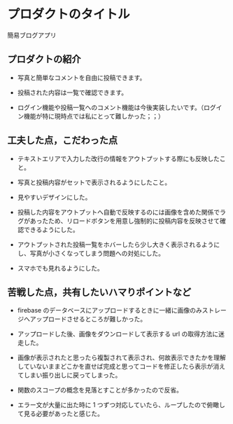 # プロダクトのタイトル

簡易ブログアプリ

## プロダクトの紹介

- 写真と簡単なコメントを自由に投稿できます。

- 投稿された内容は一覧で確認できます。

- ログイン機能や投稿一覧へのコメント機能は今後実装したいです。（ログイン機能が特に現時点では私にとって難しかった；；）

## 工夫した点，こだわった点

- テキストエリアで入力した改行の情報をアウトプットする際にも反映したこと。

- 写真と投稿内容がセットで表示されるようにしたこと。

- 見やすいデザインにした。

- 投稿した内容をアウトプットへ自動で反映するのには画像を含めた関係でラグがあったため、リロードボタンを用意し強制的に投稿内容を反映させて確認できるようにした。

- アウトプットされた投稿一覧をホバーしたら少し大きく表示されるようにし、写真が小さくなってしまう問題への対処にした。

- スマホでも見れるようにした。

## 苦戦した点，共有したいハマりポイントなど

- firebase のデータベースにアップロードするときに一緒に画像のみストレージへアップロードさせるところが難しかった。

- アップロードした後、画像をダウンロードして表示する url の取得方法に迷走した。

- 画像が表示されたと思ったら複製されて表示され、何故表示できたかを理解していないままどこかを直せば完成と思ってコードを修正したら表示が消えてしまい振り出しに戻ってしまった。

- 関数のスコープの概念を見落とすことが多かったので反省。

- エラー文が大量に出た時に 1 つずつ対応していたら、ループしたので俯瞰して見る必要があったと感じた。
